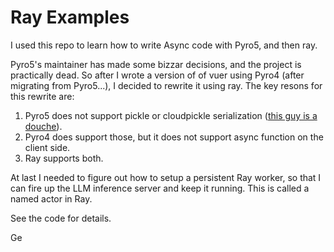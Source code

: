 # Ray Examples

I used this repo to learn how to write Async code with Pyro5, and then ray.

Pyro5's maintainer has made some bizzar decisions, and the project is practically dead. So after I wrote a version of of vuer using Pyro4 (after migrating from Pyro5...), I decided to rewrite it using ray. The key resons for this rewrite are:

 1. Pyro5 does not support pickle or cloudpickle serialization ([this guy is a douche](https://github.com/irmen/Pyro5/issues/16)).
 2. Pyro4 does support those, but it does not support async function on the client side.
 3. Ray supports both.

 At last I needed to figure out how to setup a persistent Ray worker, so that I can fire up the LLM inference server and keep it running.
  This is called a named actor in Ray.

 See the code for details.

 Ge
